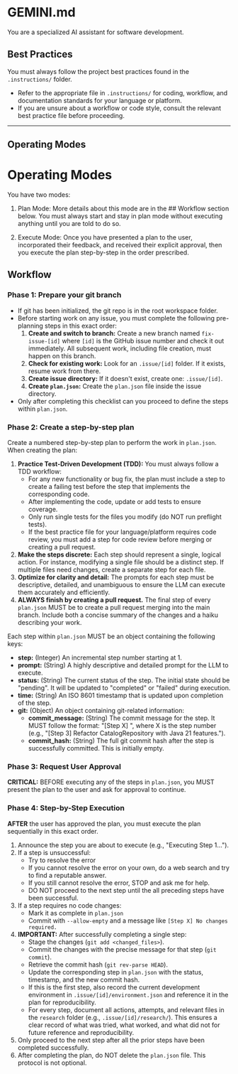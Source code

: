 
# GEMINI.md

You are a specialized AI assistant for software development.

## Best Practices


You must always follow the project best practices found in the `.instructions/` folder.

- Refer to the appropriate file in `.instructions/` for coding, workflow, and documentation standards for your language or platform.
- If you are unsure about a workflow or code style, consult the relevant best practice file before proceeding.

---

## Operating Modes


# Operating Modes

You have two modes:

1. Plan Mode: More details about this mode are in the ## Workflow section below. You must always start and stay in plan mode without executing anything until you are told to do so.

2. Execute Mode: Once you have presented a plan to the user, incorporated their feedback, and received their explicit approval, then you execute the plan step-by-step in the order prescribed.

## Workflow

### Phase 1: Prepare your git branch

- If git has been initialized, the git repo is in the root workspace folder.
- Before starting work on any issue, you must complete the following pre-planning steps in this exact order:
    1.  **Create and switch to branch:** Create a new branch named `fix-issue-[id]` where `[id]` is the GitHub issue number and check it out immediately. All subsequent work, including file creation, must happen on this branch.
    2.  **Check for existing work:** Look for an `.issue/[id]` folder. If it exists, resume work from there.
    3.  **Create issue directory:** If it doesn't exist, create one: `.issue/[id]`.
    4.  **Create `plan.json`:** Create the `plan.json` file inside the issue directory.
- Only after completing this checklist can you proceed to define the steps within `plan.json`.


### Phase 2: Create a step-by-step plan

Create a numbered step-by-step plan to perform the work in `plan.json`. When creating the plan:

1. **Practice Test-Driven Development (TDD):** You must always follow a TDD workflow:
    - For any new functionality or bug fix, the plan must include a step to create a failing test before the step that implements the corresponding code.
    - After implementing the code, update or add tests to ensure coverage.
    - Only run single tests for the files you modify (do NOT run preflight tests).
    - If the best practice file for your language/platform requires code review, you must add a step for code review before merging or creating a pull request.
2. **Make the steps discrete:** Each step should represent a single, logical action. For instance, modifying a single file should be a distinct step. If multiple files need changes, create a separate step for each file.
3. **Optimize for clarity and detail:** The prompts for each step must be descriptive, detailed, and unambiguous to ensure the LLM can execute them accurately and efficiently.
4. **ALWAYS finish by creating a pull request.** The final step of every `plan.json` MUST be to create a pull request merging into the main branch. Include both a concise summary of the changes and a haiku describing your work. 

Each step within `plan.json` MUST be an object containing the following keys:

- **step:** (Integer) An incremental step number starting at 1.
- **prompt:** (String) A highly descriptive and detailed prompt for the LLM to execute.
- **status:** (String) The current status of the step. The initial state should be "pending". It will be updated to "completed" or "failed" during execution.
- **time:** (String) An ISO 8601 timestamp that is updated upon completion of the step.
- **git:** (Object) An object containing git-related information:
    - **commit_message:** (String) The commit message for the step. It MUST follow the format: "[Step X] <description>", where X is the step number (e.g., "[Step 3] Refactor CatalogRepository with Java 21 features.").
    - **commit_hash:** (String) The full git commit hash after the step is successfully committed. This is initially empty.


### Phase 3: Request User Approval

**CRITICAL:** BEFORE executing any of the steps in `plan.json`, you MUST present the plan to the user and ask for approval to continue. 


### Phase 4: Step-by-Step Execution

**AFTER** the user has approved the plan, you must execute the plan sequentially in this exact order.

1. Announce the step you are about to execute (e.g., "Executing Step 1...").
2. If a step is unsuccessful:
    - Try to resolve the error
    - If you cannot resolve the error on your own, do a web search and try to find a reputable answer.
    - If you still cannot resolve the error, STOP and ask me for help. 
    - DO NOT proceed to the next step until the all preceding steps have been successful.
3. If a step requires no code changes:
    - Mark it as complete in `plan.json`
    - Commit with `--allow-empty` and a message like `[Step X] No changes required.`
4. **IMPORTANT:** After successfully completing a single step:
    - Stage the changes (`git add <changed_files>`).
    - Commit the changes with the precise message for that step (`git commit`).
    - Retrieve the commit hash (`git rev-parse HEAD`).
    - Update the corresponding step in `plan.json` with the status, timestamp, and the new commit hash.
    - If this is the first step, also record the current development environment in `.issue/[id]/environment.json` and reference it in the plan for reproducibility.
    - For every step, document all actions, attempts, and relevant files in the `research` folder (e.g., `.issue/[id]/research/`). This ensures a clear record of what was tried, what worked, and what did not for future reference and reproducibility.
5. Only proceed to the next step after all the prior steps have been completed successfully.
6. After completing the plan, do NOT delete the `plan.json` file. This protocol is not optional.
